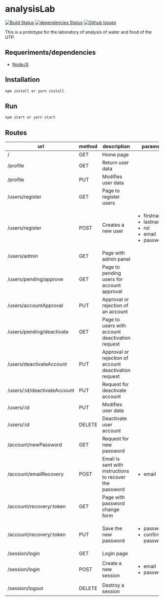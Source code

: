 # analysisLab

[![Build Status](https://travis-ci.org/sebas095/analysisLab.svg?branch=master)](https://travis-ci.org/sebas095/analysisLab)
[![dependencies Status](https://david-dm.org/sebas095/analysisLab/status.svg)](https://david-dm.org/sebas095/analysisLab)
[![Github Issues](https://img.shields.io/github/issues/sebas095/analysisLab.svg)](http://github.com/sebas095/analysisLab/issues)

This is a prototype for the laboratory of analysis of water and food of the UTP.

## Requeriments/dependencies
* [NodeJS](https://nodejs.org/en/)

## Installation
```bash
npm install or yarn install
```

## Run
```bash
npm start or yarn start
```
## Routes
| url                     | method   | description                | params |
| ----------------------- | -------- | -------------------------- | ------------- |
| /                       |   GET    |  Home page                 |               |
| /profile                |   GET    |  Return user data          |               |
| /profile                |   PUT    |  Modifies user data         |               |
| /users/register         |   GET    |  Page to register users    |               |
| /users/register         |   POST   |  Creates a new user        |  <ul><li>firstname</li><li>lastname</li><li>rol</li><li>email</li><li>password</li></ul>  |
| /users/admin            |   GET    |  Page with admin panel    |               |
| /users/pending/approve  |   GET    |  Page to pending users for account approval |               |
| /users/accountApproval  |   PUT    |  Approval or rejection of an account       |               |
| /users/pending/deactivate |   GET   |  Page to users with account deactivation request |               |
| /users/deactivateAccount  |   PUT    | Approval or rejection  of account deactivation request |               |
| /users/:id/deactivateAccount  |   PUT    | Request for deactivate account       |               |
| /users/:id              |    PUT   |  Modifies user data        |               |
| /users/:id              |    DELETE  | Deactivate user account  |               |
| /account/newPassword    |   GET    | Request for new password   |               |
| /account/emailRecovery  |   POST   | Email is sent with instructions to recover the password   |  <ul><li>email</li></ul>             |
| /account/recovery/:token  |   GET    | Page with password change form  |               |
| /account/recovery/:token  |   PUT    | Save the new password    | <ul><li>password</li><li>confirm password</li></ul>     |
| /session/login          |   GET    |   Login page               |               |
| /session/login          |   POST    |  Create a new session     | <ul><li>email</li><li>password</li></ul>     |
| /session/logout         |   DELETE  |  Destroy a session        |               |
